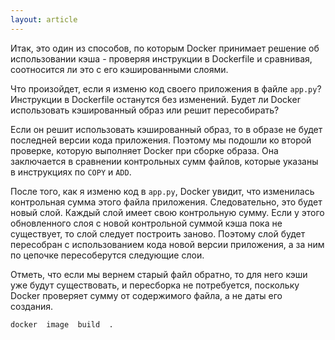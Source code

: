 ```yaml
---
layout: article
---
```

Итак, это один из способов, по которым Docker принимает решение об использовании кэша - проверяя инструкции в Dockerfile и сравнивая, соотносится ли это с его кэшированными слоями.

Что произойдет, если я изменю код своего приложения в файле `app.py`? Инструкции в Dockerfile останутся без изменений. Будет ли Docker использовать кэшированный образ или решит пересобирать? 

Если он решит использовать кэшированный образ, то в образе не будет последней версии кода приложения. Поэтому мы подошли ко второй проверке, которую выполняет Docker при сборке образа. Она заключается в сравнении контрольных сумм файлов, которые указаны в инструкциях по `COPY` и `ADD`.

После того, как я изменю код в `app.py`, Docker увидит, что изменилась контрольная сумма этого файла приложения. Следовательно, это будет новый слой. Каждый слой имеет свою контрольную сумму. Если у этого обновленного слоя с новой контрольной суммой кэша пока не существует, то слой следует построить заново. Поэтому слой будет пересобран с использованием кода новой версии приложения, а за ним по цепочке пересоберутся следующие слои.

Отметь, что если мы вернем старый файл обратно, то для него кэши уже будут существовать, и пересборка не потребуется, поскольку Docker проверяет сумму от содержимого файла, а не даты его создания.

```
docker  image  build  .
```
